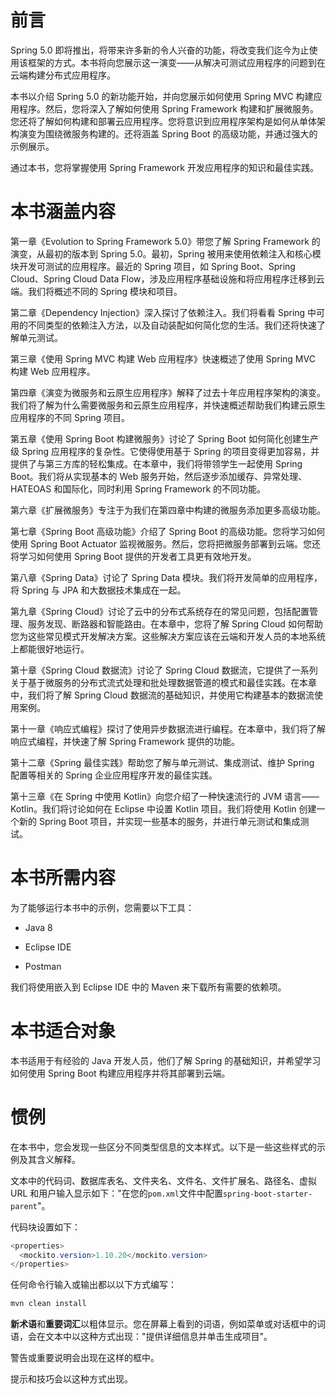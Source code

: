 # 前言

Spring 5.0 即将推出，将带来许多新的令人兴奋的功能，将改变我们迄今为止使用该框架的方式。本书将向您展示这一演变——从解决可测试应用程序的问题到在云端构建分布式应用程序。

本书以介绍 Spring 5.0 的新功能开始，并向您展示如何使用 Spring MVC 构建应用程序。然后，您将深入了解如何使用 Spring Framework 构建和扩展微服务。您还将了解如何构建和部署云应用程序。您将意识到应用程序架构是如何从单体架构演变为围绕微服务构建的。还将涵盖 Spring Boot 的高级功能，并通过强大的示例展示。

通过本书，您将掌握使用 Spring Framework 开发应用程序的知识和最佳实践。

# 本书涵盖内容

第一章《Evolution to Spring Framework 5.0》带您了解 Spring Framework 的演变，从最初的版本到 Spring 5.0。最初，Spring 被用来使用依赖注入和核心模块开发可测试的应用程序。最近的 Spring 项目，如 Spring Boot、Spring Cloud、Spring Cloud Data Flow，涉及应用程序基础设施和将应用程序迁移到云端。我们将概述不同的 Spring 模块和项目。

第二章《Dependency Injection》深入探讨了依赖注入。我们将看看 Spring 中可用的不同类型的依赖注入方法，以及自动装配如何简化您的生活。我们还将快速了解单元测试。

第三章《使用 Spring MVC 构建 Web 应用程序》快速概述了使用 Spring MVC 构建 Web 应用程序。

第四章《演变为微服务和云原生应用程序》解释了过去十年应用程序架构的演变。我们将了解为什么需要微服务和云原生应用程序，并快速概述帮助我们构建云原生应用程序的不同 Spring 项目。

第五章《使用 Spring Boot 构建微服务》讨论了 Spring Boot 如何简化创建生产级 Spring 应用程序的复杂性。它使得使用基于 Spring 的项目变得更加容易，并提供了与第三方库的轻松集成。在本章中，我们将带领学生一起使用 Spring Boot。我们将从实现基本的 Web 服务开始，然后逐步添加缓存、异常处理、HATEOAS 和国际化，同时利用 Spring Framework 的不同功能。

第六章《扩展微服务》专注于为我们在第四章中构建的微服务添加更多高级功能。

第七章《Spring Boot 高级功能》介绍了 Spring Boot 的高级功能。您将学习如何使用 Spring Boot Actuator 监视微服务。然后，您将把微服务部署到云端。您还将学习如何使用 Spring Boot 提供的开发者工具更有效地开发。

第八章《Spring Data》讨论了 Spring Data 模块。我们将开发简单的应用程序，将 Spring 与 JPA 和大数据技术集成在一起。

第九章《Spring Cloud》讨论了云中的分布式系统存在的常见问题，包括配置管理、服务发现、断路器和智能路由。在本章中，您将了解 Spring Cloud 如何帮助您为这些常见模式开发解决方案。这些解决方案应该在云端和开发人员的本地系统上都能很好地运行。

第十章《Spring Cloud 数据流》讨论了 Spring Cloud 数据流，它提供了一系列关于基于微服务的分布式流式处理和批处理数据管道的模式和最佳实践。在本章中，我们将了解 Spring Cloud 数据流的基础知识，并使用它构建基本的数据流使用案例。

第十一章《响应式编程》探讨了使用异步数据流进行编程。在本章中，我们将了解响应式编程，并快速了解 Spring Framework 提供的功能。

第十二章《Spring 最佳实践》帮助您了解与单元测试、集成测试、维护 Spring 配置等相关的 Spring 企业应用程序开发的最佳实践。

第十三章《在 Spring 中使用 Kotlin》向您介绍了一种快速流行的 JVM 语言——Kotlin。我们将讨论如何在 Eclipse 中设置 Kotlin 项目。我们将使用 Kotlin 创建一个新的 Spring Boot 项目，并实现一些基本的服务，并进行单元测试和集成测试。

# 本书所需内容

为了能够运行本书中的示例，您需要以下工具：

+   Java 8

+   Eclipse IDE

+   Postman

我们将使用嵌入到 Eclipse IDE 中的 Maven 来下载所有需要的依赖项。

# 本书适合对象

本书适用于有经验的 Java 开发人员，他们了解 Spring 的基础知识，并希望学习如何使用 Spring Boot 构建应用程序并将其部署到云端。

# 惯例

在本书中，您会发现一些区分不同类型信息的文本样式。以下是一些这些样式的示例及其含义解释。

文本中的代码词、数据库表名、文件夹名、文件名、文件扩展名、路径名、虚拟 URL 和用户输入显示如下："在您的`pom.xml`文件中配置`spring-boot-starter-parent`"。

代码块设置如下：

```java
<properties>
  <mockito.version>1.10.20</mockito.version>
</properties>
```

任何命令行输入或输出都以以下方式编写：

```java
mvn clean install
```

**新术语**和**重要词汇**以粗体显示。您在屏幕上看到的词语，例如菜单或对话框中的词语，会在文本中以这种方式出现："提供详细信息并单击生成项目"。

警告或重要说明会出现在这样的框中。

提示和技巧会以这种方式出现。
